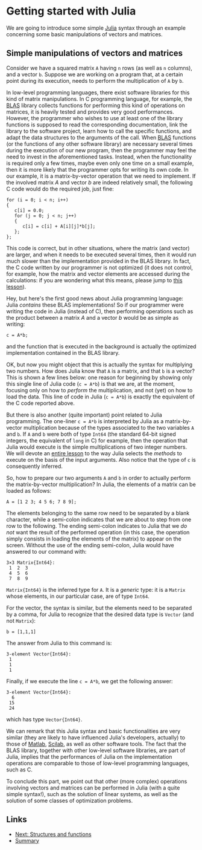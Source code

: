
# Getting started with Julia

We are going to introduce some simple [Julia](https://julialang.org/) syntax
through an example concerning some basic manipulations of vectors and matrices.

## Simple manipulations of vectors and matrices

Consider we have a squared matrix ```A``` having ```n``` rows (as well as 
```n``` columns), and a vector ```b```. Suppose we are working on a program 
that, at a certain point during its execution, needs to perform the multiplication
of ```A``` by ```b```.

In low-level programming languages, there exist software libraries for 
this kind of matrix manipulations. In C programming language, for example,
the [BLAS](http://www.netlib.org/blas/) library collects functions for 
performing this kind of operations on matrices, it is heavily tested and 
provides very good performances. However, the programmer who wishes to use at 
least one of the library functions is supposed to read the corresponding
documentation, link the library to the software project, learn how to call the
specific functions, and adapt the data structures to the arguments of the call. 
When [BLAS](http://www.netlib.org/blas/) functions (or the functions of any 
other software library) are necessary several times during the execution of our 
new program, then the programmer may feel the need to invest in the aforementioned
tasks. Instead, when the functionality is required only a few times, maybe
even only one time on a small example, then it is more likely that the programmer 
opts for writing its own code. In our example, it is a matrix-by-vector operation 
that we need to implement. If the involved matrix $A$ and vector $b$ are indeed
relatively small, the following C code would do the required job, just fine:

	for (i = 0; i < n; i++)
	{
	   c[i] = 0.0;
	   for (j = 0; j < n; j++)
	   {
	      c[i] = c[i] + A[i][j]*b[j];
	   };
	};

This code is correct, but in other situations, where the matrix (and vector)
are larger, and when it needs to be executed several times, then it would run
much slower than the implementation provided in the BLAS library. In fact,
the C code written by our programmer is not optimized (it does not control, 
for example, how the matrix and vector elements are accessed during the 
calculations: if you are wondering what this means, please jump to 
[this lesson](../lowlevel/matrix-by-matrix.md)).

Hey, but here's the first good news about Julia programming language: Julia
*contains* these BLAS implementations! So if our programmer were writing the 
code in Julia (instead of C), then performing operations such as the product 
between a matrix $A$ and a vector $b$ would be as simple as writing:

	c = A*b;

and the function that is executed in the background is actually the optimized 
implementation contained in the BLAS library.

OK, but now you might object that this is actually the syntax for multiplying two 
numbers. How does Julia know that ```A``` is a matrix, and that ```b``` is a vector? 
This is shown  a few lines below: one reason for beginning by showing only this single
line of Julia code (```c = A*b```) is that we are, at the moment, focusing only on how 
to *perform* the multiplication, and not (yet) on how to load the data. This line of 
code in Julia (```c = A*b```) is exactly the equivalent of the C code reported above.

But there is also another (quite important) point related to Julia programming.
The one-liner ```c = A*b``` is interpreted by Julia as a matrix-by-vector
multiplication because of the types associated to the two variables ```A``` 
and ```b```. If ```A``` and ```b``` were both of type ```Int64``` (the standard
64-bit signed integers, the equivalent of ```long``` in C) for example, then 
the operation that Julia would execute is the simple multiplications of two 
integer numbers. We will devote an [entire lesson](./multiple-dispatch.md)
to the way Julia selects the *methods* to execute on the basis of the input
arguments. Also notice that the type of ```c``` is consequently inferred.

So, how to prepare our two arguments ```A``` and ```b``` in order to actually
perform the matrix-by-vector multiplication? In Julia, the elements of a matrix 
can be loaded as follows:

	A = [1 2 3; 4 5 6; 7 8 9];

The elements belonging to the same row need to be separated by a blank character, 
while a semi-colon indicates that we are about to step from one row to the following. 
The ending semi-colon indicates to Julia that we *do not* want the result of the 
performed operation (in this case, the operation simply consists in loading the
elements of the matrix) to appear on the screen. Without the use of the ending 
semi-colon, Julia would have answered to our command with:

	3×3 Matrix{Int64}:
	 1  2  3
	 4  5  6
	 7  8  9

```Matrix{Int64}``` is the inferred type for ```A```. It is a *generic* type: it
is a ```Matrix``` whose elements, in our particular case, are of type ```Int64```. 

For the vector, the syntax is similar, but the elements need to be separated by 
a comma, for Julia to recognize that the desired data type is ```Vector``` (and 
not ```Matrix```):

	b = [1,1,1]

The answer from Julia to this command is:

	3-element Vector{Int64}:
	 1
	 1
	 1

Finally, if we execute the line ```c = A*b```, we get the following answer:

	3-element Vector{Int64}:
	  6
	 15
	 24

which has type ```Vector{Int64}```.

We can remark that this Julia syntax and basic functionalities are very similar 
(they are likely to have influenced Julia's developers, actually) to those of
[Matlab](https://www.mathworks.com/products/matlab.html),
[Scilab](https://www.scilab.org/), as well as other software tools. 
The fact that the BLAS library, together with other low-level software libraries, are 
part of Julia, implies that the performances of Julia on the implementation operations
are comparable to those of low-level programming languages, such as C.

To conclude this part, we point out that other (more complex) operations involving 
vectors and matrices can be performed in Julia (with a quite simple syntax!), such as 
the solution of linear systems, as well as the solution of some classes of optimization
problems.

## Links

* [Next: Structures and functions](./structs-and-funs.md)
* [Summary](./README.md)

